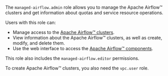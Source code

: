 The `managed-airflow.admin` role allows you to manage the Apache Airflow™ clusters and get information about quotas and service resource operations.

Users with this role can:
* Manage access to the [Apache Airflow™ clusters](../../managed-airflow/concepts/index.md#cluster).
* View information about the Apache Airflow™ clusters, as well as create, modify, and delete them.
* Use the web interface to access the [Apache Airflow™ components](../../managed-airflow/concepts/index.md#components).

This role also includes the `managed-airflow.editor` permissions.

To create Apache Airflow™ clusters, you also need the `vpc.user` role.